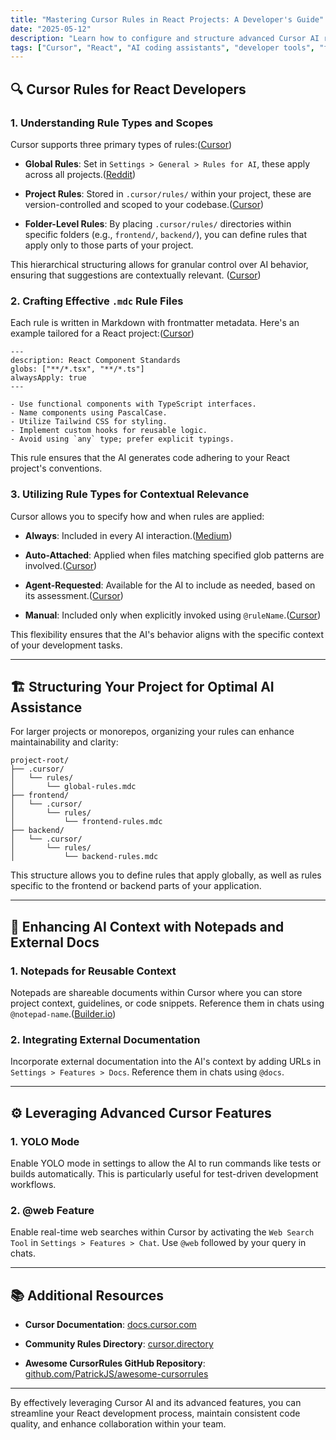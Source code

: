 ```yaml
---
title: "Mastering Cursor Rules in React Projects: A Developer's Guide"
date: "2025-05-12"
description: "Learn how to configure and structure advanced Cursor AI rules for efficient, context-aware React development workflows."
tags: ["Cursor", "React", "AI coding assistants", "developer tools", "frontend development", "project structure"]
---
```


## 🔍 Cursor Rules for React Developers

### 1. **Understanding Rule Types and Scopes**

Cursor supports three primary types of rules:([Cursor][1])

* **Global Rules**: Set in `Settings > General > Rules for AI`, these apply across all projects.([Reddit][2])

* **Project Rules**: Stored in `.cursor/rules/` within your project, these are version-controlled and scoped to your codebase.([Cursor][1])

* **Folder-Level Rules**: By placing `.cursor/rules/` directories within specific folders (e.g., `frontend/`, `backend/`), you can define rules that apply only to those parts of your project.

This hierarchical structuring allows for granular control over AI behavior, ensuring that suggestions are contextually relevant. ([Cursor][1])

### 2. **Crafting Effective `.mdc` Rule Files**

Each rule is written in Markdown with frontmatter metadata. Here's an example tailored for a React project:([Cursor][1])

```mdc
---
description: React Component Standards
globs: ["**/*.tsx", "**/*.ts"]
alwaysApply: true
---

- Use functional components with TypeScript interfaces.
- Name components using PascalCase.
- Utilize Tailwind CSS for styling.
- Implement custom hooks for reusable logic.
- Avoid using `any` type; prefer explicit typings.
```



This rule ensures that the AI generates code adhering to your React project's conventions.

### 3. **Utilizing Rule Types for Contextual Relevance**

Cursor allows you to specify how and when rules are applied:

* **Always**: Included in every AI interaction.([Medium][3])

* **Auto-Attached**: Applied when files matching specified glob patterns are involved.([Cursor][1])

* **Agent-Requested**: Available for the AI to include as needed, based on its assessment.([Cursor][1])

* **Manual**: Included only when explicitly invoked using `@ruleName`.([Cursor][1])

This flexibility ensures that the AI's behavior aligns with the specific context of your development tasks.&#x20;

---

## 🏗️ Structuring Your Project for Optimal AI Assistance

For larger projects or monorepos, organizing your rules can enhance maintainability and clarity:

```
project-root/
├── .cursor/
│   └── rules/
│       └── global-rules.mdc
├── frontend/
│   └── .cursor/
│       └── rules/
│           └── frontend-rules.mdc
├── backend/
│   └── .cursor/
│       └── rules/
│           └── backend-rules.mdc
```



This structure allows you to define rules that apply globally, as well as rules specific to the frontend or backend parts of your application.

---

## 🧠 Enhancing AI Context with Notepads and External Docs

### 1. **Notepads for Reusable Context**

Notepads are shareable documents within Cursor where you can store project context, guidelines, or code snippets. Reference them in chats using `@notepad-name`.([Builder.io][4])

### 2. **Integrating External Documentation**

Incorporate external documentation into the AI's context by adding URLs in `Settings > Features > Docs`. Reference them in chats using `@docs`.

---

## ⚙️ Leveraging Advanced Cursor Features

### 1. **YOLO Mode**

Enable YOLO mode in settings to allow the AI to run commands like tests or builds automatically. This is particularly useful for test-driven development workflows.

### 2. **@web Feature**

Enable real-time web searches within Cursor by activating the `Web Search Tool` in `Settings > Features > Chat`. Use `@web` followed by your query in chats.

---

## 📚 Additional Resources

* **Cursor Documentation**: [docs.cursor.com](https://docs.cursor.com/context/rules)

* **Community Rules Directory**: [cursor.directory](https://cursor.directory/)

* **Awesome CursorRules GitHub Repository**: [github.com/PatrickJS/awesome-cursorrules](https://github.com/PatrickJS/awesome-cursorrules)

---

By effectively leveraging Cursor AI and its advanced features, you can streamline your React development process, maintain consistent code quality, and enhance collaboration within your team.

[1]: https://docs.cursor.com/context/rules?utm_source=chatgpt.com "Rules - Cursor"
[2]: https://www.reddit.com/r/ChatGPTCoding/comments/1hclkof/how_i_use_cursorrules_and_opensource_templates_to/?utm_source=chatgpt.com "how i use .cursorrules and open-source templates to build super fast"
[3]: https://medium.com/%40ashinno43/top-5-ai-coding-assistants-to-supercharge-your-development-workflow-4fd0d3e3fc46?utm_source=chatgpt.com "Top 5 AI Coding Assistants to Supercharge Your Development Workflow ..."
[4]: https://www.builder.io/blog/cursor-ai-tips-react-nextjs?utm_source=chatgpt.com "The Perfect Cursor AI setup for React and Next.js - Builder.io"
